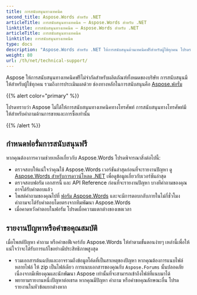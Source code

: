 ```yaml
---
title: การสนับสนุนทางเทคนิค
second_title: Aspose.Words สำหรับ .NET
articleTitle: การสนับสนุนทางเทคนิค – Aspose.Words สำหรับ .NET
linktitle: การสนับสนุนทางเทคนิค – Aspose.Words สำหรับ .NET
articleTitle: การสนับสนุนทางเทคนิค
linktitle: การสนับสนุนทางเทคนิค
type: docs
description: "Aspose.Words สำหรับ .NET ให้การสนับสนุนด้านเทคนิคฟรีสำหรับผู้ใช้ทุกคน โปรดรายงานคำถาม ปัญหา หรือคำขอคุณสมบัติของคุณโดยใช้ฟอรัมการสนับสนุน Aspose Free"
weight: 80
url: /th/net/technical-support/
---
```


Aspose ให้การสนับสนุนทางเทคนิคฟรีไม่จำกัดสำหรับผลิตภัณฑ์ทั้งหมดของบริษัท การสนับสนุนมีให้สำหรับผู้ใช้ทุกคน รวมถึงการประเมินผลด้วย ช่องทางหลักในการสนับสนุนคือ [Aspose.ฟอรั่ม](https://forum.aspose.com/c/words/8)

{{% alert color="primary" %}}

โปรดทราบว่า Aspose ไม่ได้ให้การสนับสนุนทางเทคนิคทางโทรศัพท์ การสนับสนุนทางโทรศัพท์มีให้สำหรับคำถามด้านการขายและการซื้อเท่านั้น

{{% /alert %}}

## กำหนดฟอรั่มการสนับสนุนฟรี

หากคุณต้องการความช่วยเหลือเกี่ยวกับ Aspose.Words โปรดพิจารณาสิ่งต่อไปนี้:

* ตรวจสอบให้แน่ใจว่าคุณใช้ Aspose.Words เวอร์ชันล่าสุดก่อนที่จะรายงานปัญหา ดู [Aspose.Words สำหรับการดาวน์โหลด .NET](https://www.nuget.org/packages/Aspose.Words/) เพื่อดูข้อมูลเกี่ยวกับเวอร์ชันล่าสุด
* ตรวจสอบฟอรัม เอกสารนี้ และ API Reference ก่อนที่จะรายงานปัญหา บางทีคำถามของคุณอาจได้รับคำตอบแล้ว
* โพสต์คำถามของคุณไปที่ [ฟอรัม Aspose.Words](https://forum.aspose.com/c/words/8) และจะมีการตอบกลับภายในไม่กี่ชั่วโมง คำถามจะได้รับคำตอบโดยตรงจากทีมพัฒนา Aspose.Words
* เมื่อคาดหวังคำตอบในฟอรัม โปรดเผื่อความแตกต่างของเขตเวลา

## รายงานปัญหาหรือคำขอคุณสมบัติ

เมื่อโพสต์ปัญหา คำถาม หรือคำขอฟีเจอร์กับ Aspose.Words ให้ทำตามขั้นตอนง่ายๆ เหล่านี้เพื่อให้แน่ใจว่าจะได้รับการแก้ไขอย่างมีประสิทธิภาพสูงสุด

* รวมเอกสารต้นฉบับและอาจรวมถึงข้อมูลโค้ดที่เป็นสาเหตุของปัญหา หากคุณต้องการแนบไฟล์หลายไฟล์ ให้ zip เป็นไฟล์เดียว การแนบเอกสารของคุณกับ `Aspose.Forums` นั้นปลอดภัย เนื่องจากมีเพียงคุณและนักพัฒนา Aspose เท่านั้นที่จะสามารถเข้าถึงไฟล์ที่แนบมาได้
* พยายามรายงานหนึ่งปัญหาต่อเธรด หากคุณมีปัญหา คำถาม หรือคำขอคุณลักษณะอื่น โปรดรายงานในหัวข้อแยกต่างหาก
